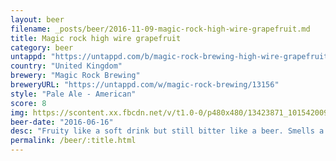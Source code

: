 ```yaml
---
layout: beer
filename: _posts/beer/2016-11-09-magic-rock-high-wire-grapefruit.md
title: Magic rock high wire grapefruit
category: beer
untappd: "https://untappd.com/b/magic-rock-brewing-high-wire-grapefruit/1127731"
country: "United Kingdom"
brewery: "Magic Rock Brewing"
breweryURL: "https://untappd.com/w/magic-rock-brewing/13156"
style: "Pale Ale - American"
score: 8
img: https://scontent.xx.fbcdn.net/v/t1.0-0/p480x480/13423871_10154200938833745_2449878580533037042_n.jpg?oh=bf7e27244d98b5f5514e3e6b970697d0&oe=590E7DBE
beer-date: "2016-06-16"
desc: "Fruity like a soft drink but still bitter like a beer. Smells a little bit like past. Different and refreshing"
permalink: /beer/:title.html
---
```

